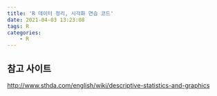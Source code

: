 ```yaml
---
title: 'R 데이터 정리, 시각화 연습 코드'
date: 2021-04-03 13:23:08
tags: R
categories:
    - R
---
```


## 참고 사이트

http://www.sthda.com/english/wiki/descriptive-statistics-and-graphics
